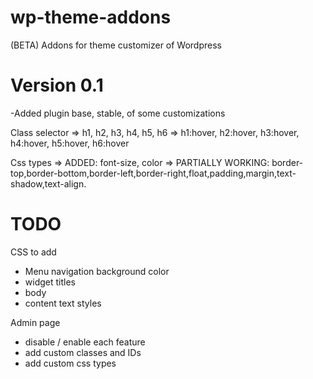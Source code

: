 # wp-theme-addons
(BETA) Addons for theme customizer of Wordpress

# Version 0.1
-Added plugin base, stable, of some customizations

Class selector
=> h1, h2, h3, h4, h5, h6 
=> h1:hover, h2:hover, h3:hover, h4:hover, h5:hover, h6:hover

Css types
=> ADDED: font-size, color
=> PARTIALLY WORKING: border-top,border-bottom,border-left,border-right,float,padding,margin,text-shadow,text-align.


# TODO
CSS to add
- Menu navigation background color
- widget titles
- body
- content text styles

Admin page
- disable / enable each feature
- add custom classes and IDs
- add custom css types
